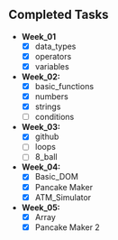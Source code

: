 ## Completed Tasks
- **Week_01**
    - [x] data_types
    - [x] operators
    - [x] variables
- **Week_02:**
    - [x] basic_functions
    - [x] numbers
    - [x] strings
    - [ ] conditions
- **Week_03:**
    - [x] github
    - [ ] loops
    - [ ] 8_ball
- **Week_04:**
    - [x] Basic_DOM
    - [x] Pancake Maker
    - [x] ATM_Simulator

- **Week_05:**
    - [x] Array
    - [x] Pancake Maker 2